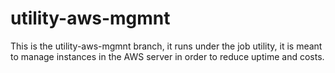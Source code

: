 # utility-aws-mgmnt
This is the utility-aws-mgmnt branch, it runs under the job utility, it is meant to manage instances in the AWS server in order to reduce uptime and costs.

